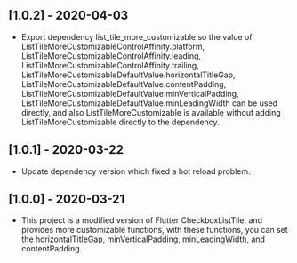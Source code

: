 ## [1.0.2] - 2020-04-03

* Export dependency list_tile_more_customizable so the value of
 ListTileMoreCustomizableControlAffinity.platform, 
 ListTileMoreCustomizableControlAffinity.leading, 
 ListTileMoreCustomizableControlAffinity.trailing, 
 ListTileMoreCustomizableDefaultValue.horizontalTitleGap, 
 ListTileMoreCustomizableDefaultValue.contentPadding, 
 ListTileMoreCustomizableDefaultValue.minVerticalPadding, 
 ListTileMoreCustomizableDefaultValue.minLeadingWidth 
 can be used directly, and also ListTileMoreCustomizable 
 is available without adding 
 ListTileMoreCustomizable directly to the dependency.

## [1.0.1] - 2020-03-22

* Update dependency version which fixed a hot reload problem.

## [1.0.0] - 2020-03-21

* This project is a modified version of Flutter CheckboxListTile, 
and provides more customizable functions, 
with these functions, 
you can set the horizontalTitleGap, minVerticalPadding, 
minLeadingWidth, and contentPadding.

